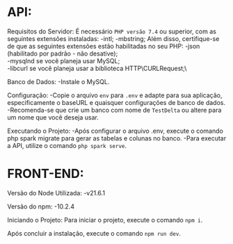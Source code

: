 # API: 

Requisitos do Servidor:
É necessário `PHP versão 7.4` ou superior, com as seguintes extensões instaladas:
-intl;
-mbstring;
Além disso, certifique-se de que as seguintes extensões estão habilitadas no seu PHP:
-json (habilitado por padrão - não desative);\
-mysqlnd se você planeja usar MySQL;\
-libcurl se você planeja usar a biblioteca HTTP\CURLRequest;\

Banco de Dados:
-Instale o MySQL.

Configuração:
-Copie o arquivo `env` para `.env` e adapte para sua aplicação, especificamente o baseURL
e quaisquer configurações de banco de dados.
-Recomenda-se que crie um banco com nome de `TestDelta` ou altere para um nome que você deseja usar.

Executando o Projeto:
-Após configurar o arquivo .env, execute o comando php spark migrate para gerar as tabelas e colunas no banco.
-Para executar a API, utilize o comando `php spark serve`.


# FRONT-END:

Versão do Node Utilizada:
-v21.6.1

Versão do npm:
-10.2.4

Iniciando o Projeto:
Para iniciar o projeto, execute o comando `npm i`.

Após concluir a instalação, execute o comando `npm run dev`.
